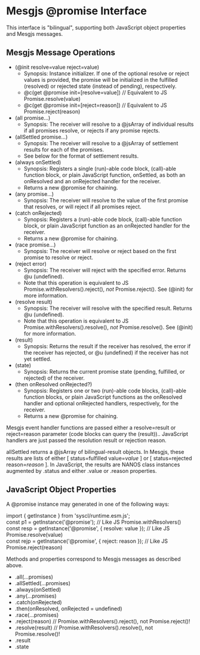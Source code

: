 # Mesgjs @promise Interface

This interface is "bilingual", supporting both JavaScript object properties and Mesgjs messages.

## Mesgjs Message Operations

* (@init resolve=value reject=value)  
  * Synopsis: Instance initializer. If one of the optional resolve or reject values is provided, the promise will be initialized in the fulfilled (resolved) or rejected state (instead of pending), respectively.  
  * @c(get @promise init=\[resolve=value\]) // Equivalent to JS Promise.resolve(value)  
  * @c(get @promise init=\[reject=reason\]) // Equivalent to JS Promise.reject(reason)  
* (all promise…)  
  * Synopsis: The receiver will resolve to a @jsArray of individual results if all promises resolve, or rejects if any promise rejects.  
* (allSettled promise…)  
  * Synopsis: The receiver will resolve to a @jsArray of settlement results for each of the promises.  
  * See below for the format of settlement results.  
* (always onSettled)  
  * Synopsis: Registers a single (run)\-able code block, (call)\-able function block, or plain JavaScript function, onSettled, as both an onResolved and an onRejected handler for the receiver.  
  * Returns a new @promise for chaining.  
* (any promise…)  
  * Synopsis: The receiver will resolve to the value of the first promise that resolves, or will reject if all promises reject.  
* (catch onRejected)  
  * Synopsis: Registers a (run)\-able code block, (call)\-able function block, or plain JavaScript function as an onRejected handler for the receiver.  
  * Returns a new @promise for chaining.  
* (race promise…)  
  * Synopsis: The receiver will resolve or reject based on the first promise to resolve or reject.  
* (reject error)  
  * Synopsis: The receiver will reject with the specified error. Returns @u (undefined).  
  * Note that this operation is equivalent to JS Promise.withResolvers().reject(), *not* Promise.reject(). See (@init) for more information.  
* (resolve result)  
  * Synopsis: The receiver will resolve with the specified result. Returns @u (undefined).  
  * Note that this operation is equivalent to JS Promise.withResolvers().resolve(), *not* Promise.resolve(). See (@init) for more information.  
* (result)  
  * Synopsis: Returns the result if the receiver has resolved, the error if the receiver has rejected, or @u (undefined) if the receiver has not yet settled.  
* (state)  
  * Synopsis: Returns the current promise state (pending, fulfilled, or rejected) of the receiver.  
* (then onResolved onRejected?)  
  * Synopsis: Registers one or two (run)\-able code blocks, (call)\-able function blocks, or plain JavaScript functions as the onResolved handler and optional onRejected handlers, respectively, for the receiver.  
  * Returns a new @promise for chaining.

Mesgjs event handler functions are passed either a resolve=result or reject=reason parameter (code blocks can query the (result)).. JavaScript handlers are just passed the resolution result or rejection reason.

allSettled returns a @jsArray of bilingual-result objects. In Mesgjs, these results are lists of either \[ status=fulfilled value=*value* \] or \[ status=rejected reason=*reason* \]. In JavaScript, the results are NANOS class instances augmented by .status and either .value or .reason properties.

## JavaScript Object Properties

A @promise instance may generated in one of the following ways:

import { getInstance } from 'syscl/runtime.esm.js';  
const p1 \= getInstance('@promise');                       // Like JS Promise.withResolvers()  
const resp \= getInstance('@promise', { resolve: value }); // Like JS Promise.resolve(value)  
const rejp \= getInstance('@promise', { reject: reason }); // Like JS Promise.reject(reason)

Methods and properties correspond to Mesgjs messages as described above.

* .all(...promises)  
* .allSettled(...promises)  
* .always(onSettled)  
* .any(...promises)  
* .catch(onRejected)  
* .then(onResolved, onRejected \= undefined)  
* .race(...promises)  
* .reject(reason) // Promise.withResolvers().reject(), not Promise.reject()\!  
* .resolve(result) // Promise.withResolvers().resolve(), not Promise.resolve()\!  
* .result  
* .state